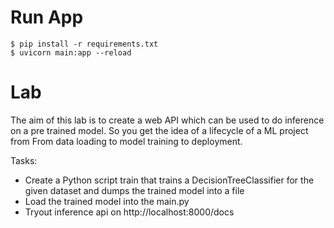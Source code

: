 # Run App

    $ pip install -r requirements.txt
    $ uvicorn main:app --reload

# Lab
The aim of this lab is to create a web API which can be used to do inference on a pre trained model. So you get the idea of a lifecycle of a ML project from
From data loading to model training to deployment.

Tasks:
- Create a Python script train that trains a DecisionTreeClassifier for the given dataset and dumps the trained model
  into a file
- Load the trained model into the main.py
- Tryout inference api on http://localhost:8000/docs
